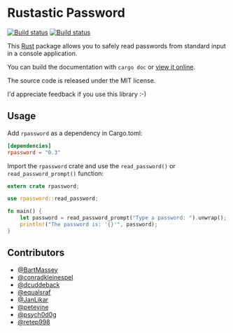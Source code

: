 # Rustastic Password

[![Build status](https://travis-ci.org/conradkleinespel/rustastic-password.svg?branch=master)](https://travis-ci.org/conradkleinespel/rustastic-password)
[![Build status](https://ci.appveyor.com/api/projects/status/812odw3tw6oec5sw/branch/master?svg=true)](https://ci.appveyor.com/project/conradkleinespel/rustastic-password/branch/master)

This [Rust](http://www.rust-lang.org/) package allows you to safely read
passwords from standard input in a console application.

You can build the documentation with `cargo doc` or [view it online](https://conradk.com/docs/rustastic-password/).

The source code is released under the MIT license.

I'd appreciate feedback if you use this library :-)

## Usage

Add `rpassword` as a dependency in Cargo.toml:

```toml
[dependencies]
rpassword = "0.3"
```

Import the `rpassword` crate and use the `read_password()`
or `read_password_prompt()` function:

```rust
extern crate rpassword;

use rpassword::read_password;

fn main() {
    let password = read_password_prompt("Type a password: ").unwrap();
    println!("The password is: '{}'", password);
}
```

## Contributors

* [@BartMassey](https://github.com/BartMassey)
* [@conradkleinespel](https://github.com/conradkleinespel)
* [@dcuddeback](https://github.com/dcuddeback)
* [@equalsraf](https://github.com/equalsraf)
* [@JanLikar](https://github.com/JanLikar)
* [@petevine](https://github.com/petevine)
* [@psych0d0g](https://github.com/psych0d0g)
* [@retep998](https://github.com/retep998)
